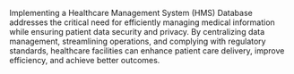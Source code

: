 Implementing a Healthcare Management System (HMS) Database addresses the critical need for efficiently managing medical information while ensuring patient data security and privacy. By centralizing data management, streamlining operations, and complying with regulatory standards, healthcare facilities can enhance patient care delivery, improve efficiency, and achieve better outcomes.
